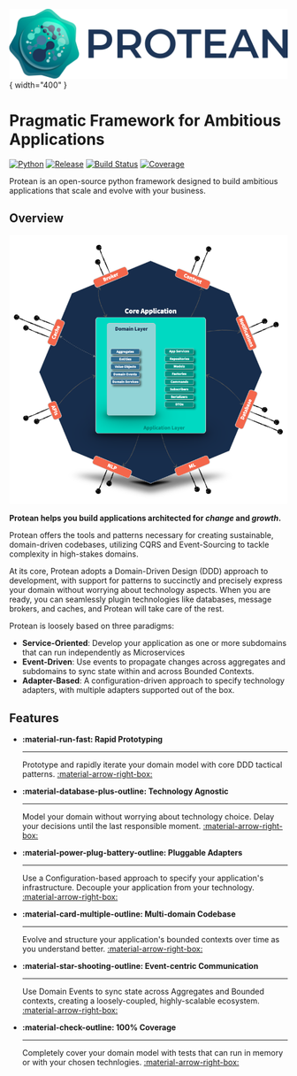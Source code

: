 ![Protean](./assets/full-logo.png){ width="400" }
# Pragmatic Framework for Ambitious Applications

[![Python](https://img.shields.io/pypi/pyversions/protean?label=Python)](https://github.com/proteanhq/protean/)
[![Release](https://img.shields.io/pypi/v/protean?label=Release)](https://pypi.org/project/protean/)
[![Build Status](https://github.com/proteanhq/protean/actions/workflows/ci.yml/badge.svg)](https://github.com/proteanhq/protean/actions/workflows/ci.yml)
[![Coverage](https://codecov.io/gh/proteanhq/protean/graph/badge.svg?token=0sFuFdLBOx)](https://codecov.io/gh/proteanhq/protean)

Protean is an open-source python framework designed to build ambitious
applications that scale and evolve with your business.

## Overview

![Protean Framework](./images/protean-core.png)

**Protean helps you build applications architected for *change* and *growth*.**

Protean offers the tools and patterns necessary for creating sustainable,
domain-driven codebases, utilizing CQRS and Event-Sourcing to tackle complexity
in high-stakes domains.

At its core, Protean adopts a Domain-Driven Design (DDD) approach to
development, with support for patterns to succinctly and precisely express
your domain without worrying about technology aspects. When you are ready,
you can seamlessly plugin technologies like databases, message brokers, and
caches, and Protean will take care of the rest.

Protean is loosely based on three paradigms:

- **Service-Oriented**: Develop your application as one or more subdomains
that can run independently as Microservices
- **Event-Driven**: Use events to propagate changes across aggregates and
subdomains to sync state within and across Bounded Contexts.
- **Adapter-Based**: A configuration-driven approach to specify technology
adapters, with multiple adapters supported out of the box.

## Features

<div class="grid cards" markdown>

-   __:material-run-fast: Rapid Prototyping__

    ---

    Prototype and rapidly iterate your domain model with core DDD tactical
    patterns. [:material-arrow-right-box:](features.md#rapid-prototyping)

-   __:material-database-plus-outline: Technology Agnostic__

    ---

    Model your domain without worrying about technology choice. Delay your
    decisions until the last responsible moment. [:material-arrow-right-box:](features.md#technology-independence)

-   __:material-power-plug-battery-outline: Pluggable Adapters__

    ---

    Use a Configuration-based approach to specify your application's
    infrastructure. Decouple your application from your technology. [:material-arrow-right-box:](features.md#ports-and-adapters)

-   __:material-card-multiple-outline: Multi-domain Codebase__
    
    ---

    Evolve and structure your application's bounded contexts over time as you
    understand better. [:material-arrow-right-box:](features.md#multi-domain-codebase)

-   __:material-star-shooting-outline: Event-centric Communication__

    ---

    Use Domain Events to sync state across Aggregates and Bounded contexts,
    creating a loosely-coupled, highly-scalable ecosystem. [:material-arrow-right-box:](features.md#event-centric-communication)

-   __:material-check-outline: 100% Coverage__

    ---

    Completely cover your domain model with tests that can run in memory or
    with your chosen technlogies. [:material-arrow-right-box:](features.md#testability)

</div>

